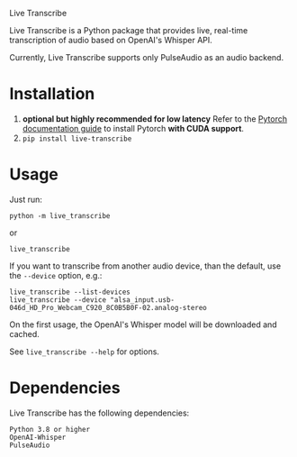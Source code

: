 Live Transcribe

Live Transcribe is a Python package that provides live, real-time transcription of audio based on OpenAI's Whisper API.

Currently, Live Transcribe supports only PulseAudio as an audio backend.

# Installation

1. **optional but highly recommended for low latency** Refer to the [Pytorch documentation guide](https://pytorch.org/)
   to install Pytorch **with CUDA support**.
1. `pip install live-transcribe`

# Usage

Just run:

    python -m live_transcribe

or

    live_transcribe

If you want to transcribe from another audio device, than the default, use the `--device` option, e.g.:

    live_transcribe --list-devices
    live_transcribe --device "alsa_input.usb-046d_HD_Pro_Webcam_C920_8C0B5B0F-02.analog-stereo

On the first usage, the OpenAI's Whisper model will be downloaded and cached.

See `live_transcribe --help` for options.

# Dependencies

Live Transcribe has the following dependencies:

    Python 3.8 or higher
    OpenAI-Whisper
    PulseAudio
